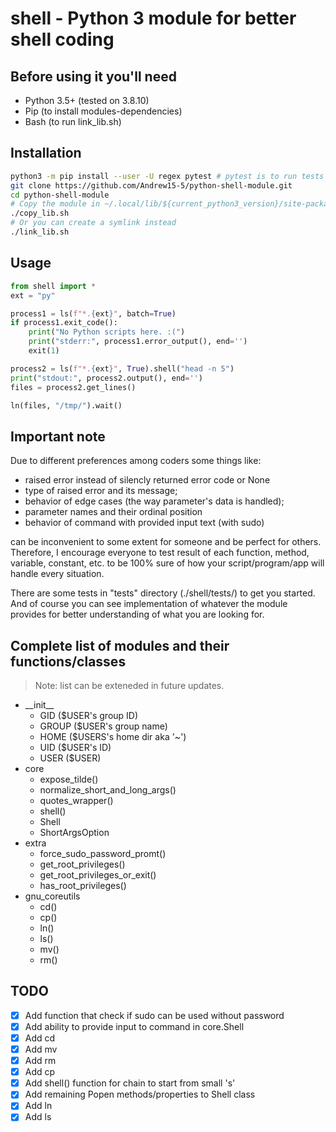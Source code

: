 # shell - Python 3 module for better shell coding

## Before using it you'll need

* Python 3.5+ (tested on 3.8.10)
* Pip (to install modules-dependencies)
* Bash (to run link_lib.sh)

## Installation

```bash
python3 -m pip install --user -U regex pytest # pytest is to run tests
git clone https://github.com/Andrew15-5/python-shell-module.git
cd python-shell-module
# Copy the module in ~/.local/lib/${current_python3_version}/site-packages/
./copy_lib.sh
# Or you can create a symlink instead
./link_lib.sh
```

## Usage

```python
from shell import *
ext = "py"

process1 = ls(f"*.{ext}", batch=True)
if process1.exit_code():
    print("No Python scripts here. :(")
    print("stderr:", process1.error_output(), end='')
    exit(1)

process2 = ls(f"*.{ext}", True).shell("head -n 5")
print("stdout:", process2.output(), end='')
files = process2.get_lines()

ln(files, "/tmp/").wait()
```

## Important note

Due to different preferences among coders some things like:

* raised error instead of silencly returned error code or None
* type of raised error and its message;
* behavior of edge cases (the way parameter's data is handled);
* parameter names and their ordinal position
* behavior of command with provided input text (with sudo)

can be inconvenient to some extent for someone and be perfect for others.
Therefore, I encourage everyone to test result of each function, method,
variable, constant, etc. to be 100% sure of how your
script/program/app will handle every situation.

There are some tests in "tests" directory (./shell/tests/) to get you
started. And of course you can see implementation of whatever the module
provides for better understanding of what you are looking for.

## Complete list of modules and their functions/classes

>Note: list can be exteneded in future updates.

* \_\_init__
  * GID   ($USER's group ID)
  * GROUP ($USER's group name)
  * HOME  ($USERS's home dir aka '~')
  * UID   ($USER's ID)
  * USER  ($USER)
* core
  * expose_tilde()
  * normalize_short_and_long_args()
  * quotes_wrapper()
  * shell()
  * Shell
  * ShortArgsOption
* extra
  * force_sudo_password_promt()
  * get_root_privileges()
  * get_root_privileges_or_exit()
  * has_root_privileges()
* gnu_coreutils
  * cd()
  * cp()
  * ln()
  * ls()
  * mv()
  * rm()

## TODO

* [x] Add function that check if sudo can be used without password
* [x] Add ability to provide input to command in core.Shell
* [x] Add cd
* [x] Add mv
* [x] Add rm
* [x] Add cp
* [x] Add shell() function for chain to start from small 's'
* [x] Add remaining Popen methods/properties to Shell class
* [x] Add ln
* [x] Add ls
